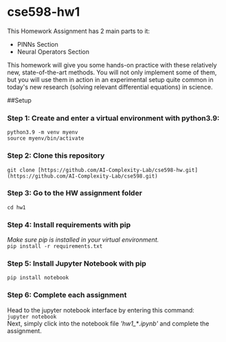 # cse598-hw1

This Homework Assignment has 2 main parts to it: 
- PINNs Section
- Neural Operators Section

This homework will give you some hands-on practice with these relatively new, state-of-the-art methods. You will not only implement some of them, but you will use them in action in an experimental setup quite common in today's new research (solving relevant differential equations) in science. 

##Setup
### Step 1: Create and enter a virtual environment with python3.9:
`python3.9 -m venv myenv`\
`source myenv/bin/activate`

### Step 2: Clone this repository
`git clone [https://github.com/AI-Complexity-Lab/cse598-hw.git](https://github.com/AI-Complexity-Lab/cse598.git)`

### Step 3: Go to the HW assignment folder
`cd hw1`

### Step 4: Install requirements with pip
*Make sure pip is installed in your virtual environment.*\
`pip install -r requirements.txt`

### Step 5: Install Jupyter Notebook with pip
`pip install notebook`

### Step 6: Complete each assignment
Head to the jupyter notebook interface by entering this command:\
`jupyter notebook`\
Next, simply click into the notebook file *'hw1_***.ipynb'* and complete the assignment.
